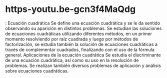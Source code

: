 # https-youtu.be-gcn3f4MaQdg
: Ecuación cuadrática Se define una ecuación cuadrática y se le da sentido observando su aparición en distintos problemas. Se estudian las soluciones de ecuaciones cuadráticas utilizando diferentes métodos, en un primer momento resolviendo por raíz cuadrada y luego por métodos de factorización, se estudia también la solución de ecuaciones cuadráticas a través de complementar cuadrados, finalizando con el uso de la fórmula general. Aplicaciones de la ecuación cuadrática Se estudia el discriminante de una ecuación cuadrática, así como su uso en la resolución de problemas. Se realizan también diversos problemas de aplicación y análisis sobre ecuaciones cuadráticas.
